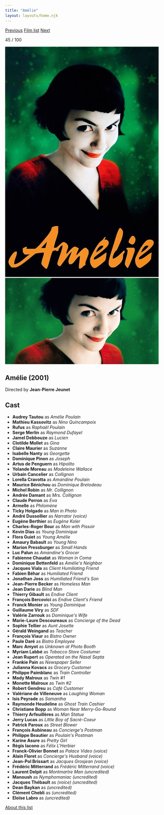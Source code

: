 ```yaml
---
title: "Amélie"
layout: layouts/home.njk
---
```


<nav class="films">
  <a class="prev" href="../billy-elliot">Previous</a>
  <a href="../">Film list</a>
  <a class="next" href="../black-hawk-down">Next</a>
</nav>

<p>45 / 100</p>

<article class="film">
  <img class="poster" src="../films/posters/amlie.jpg" alt="">
  <img class="backdrop" src="../films/backdrops/amlie.jpg" alt="">

  <h1>Amélie (2001)</h1>

  <p class="director">
    Directed by <strong>Jean-Pierre Jeunet</strong>
  </p>


  <h2>
    Cast
  </h2>
  <ul>
    <li><strong>Audrey Tautou</strong> as <em>Amélie Poulain</em></li>
<li><strong>Mathieu Kassovitz</strong> as <em>Nino Quincampoix</em></li>
<li><strong>Rufus</strong> as <em>Raphaël Poulain</em></li>
<li><strong>Serge Merlin</strong> as <em>Raymond Dufayel</em></li>
<li><strong>Jamel Debbouze</strong> as <em>Lucien</em></li>
<li><strong>Clotilde Mollet</strong> as <em>Gina</em></li>
<li><strong>Claire Maurier</strong> as <em>Suzanne</em></li>
<li><strong>Isabelle Nanty</strong> as <em>Georgette</em></li>
<li><strong>Dominique Pinon</strong> as <em>Joseph</em></li>
<li><strong>Artus de Penguern</strong> as <em>Hipolito</em></li>
<li><strong>Yolande Moreau</strong> as <em>Madeleine Wallace</em></li>
<li><strong>Urbain Cancelier</strong> as <em>Collignon</em></li>
<li><strong>Lorella Cravotta</strong> as <em>Amandine Poulain</em></li>
<li><strong>Maurice Bénichou</strong> as <em>Dominique Bretodeau</em></li>
<li><strong>Michel Robin</strong> as <em>Mr. Collignon</em></li>
<li><strong>Andrée Damant</strong> as <em>Mrs. Collignon</em></li>
<li><strong>Claude Perron</strong> as <em>Eva</em></li>
<li><strong>Armelle</strong> as <em>Philomène</em></li>
<li><strong>Ticky Holgado</strong> as <em>Man in Photo</em></li>
<li><strong>André Dussollier</strong> as <em>Narrator (voice)</em></li>
<li><strong>Eugène Berthier</strong> as <em>Eugène Koler</em></li>
<li><strong>Charles-Roger Bour</strong> as <em>Man with Pissoir</em></li>
<li><strong>Kevin Dias</strong> as <em>Young Dominique</em></li>
<li><strong>Flora Guiet</strong> as <em>Young Amélie</em></li>
<li><strong>Amaury Babault</strong> as <em>Young Nino</em></li>
<li><strong>Marion Pressburger</strong> as <em>Small Hands</em></li>
<li><strong>Luc Palun</strong> as <em>Amandine's Grocer</em></li>
<li><strong>Fabienne Chaudat</strong> as <em>Woman in Coma</em></li>
<li><strong>Dominique Bettenfeld</strong> as <em>Amélie's Neighbor</em></li>
<li><strong>Jacques Viala</strong> as <em>Client Humiliating Friend</em></li>
<li><strong>Fabien Béhar</strong> as <em>Humiliated Friend</em></li>
<li><strong>Jonathan Joss</strong> as <em>Humiliated Friend's Son</em></li>
<li><strong>Jean-Pierre Becker</strong> as <em>Homeless Man</em></li>
<li><strong>Jean Darie</strong> as <em>Blind Man</em></li>
<li><strong>Thierry Gibault</strong> as <em>Endive Client</em></li>
<li><strong>François Bercovici</strong> as <em>Endive Client's Friend</em></li>
<li><strong>Franck Monier</strong> as <em>Young Dominique</em></li>
<li><strong>Guillaume Viry</strong> as <em>SDF</em></li>
<li><strong>Valérie Zarrouk</strong> as <em>Dominique's Wife</em></li>
<li><strong>Marie-Laure Descoureaux</strong> as <em>Concierge of the Dead</em></li>
<li><strong>Sophie Tellier</strong> as <em>Aunt Josette</em></li>
<li><strong>Gérald Weingand</strong> as <em>Teacher</em></li>
<li><strong>François Viaur</strong> as <em>Bistro Owner</em></li>
<li><strong>Paule Daré</strong> as <em>Bistro Employee</em></li>
<li><strong>Marc Amyot</strong> as <em>Unknown at Photo Booth</em></li>
<li><strong>Myriam Labbé</strong> as <em>Tobacco Store Costumer</em></li>
<li><strong>Jean Rupert</strong> as <em>Operated on the Nasal Septa</em></li>
<li><strong>Frankie Pain</strong> as <em>Newspaper Seller</em></li>
<li><strong>Julianna Kovacs</strong> as <em>Grocery Customer</em></li>
<li><strong>Philippe Paimblanc</strong> as <em>Train Controller</em></li>
<li><strong>Mady Malroux</strong> as <em>Twin #1</em></li>
<li><strong>Monette Malroux</strong> as <em>Twin #2</em></li>
<li><strong>Robert Gendreu</strong> as <em>Café Customer</em></li>
<li><strong>Valériane de Villeneuve</strong> as <em>Laughing Woman</em></li>
<li><strong>Isis Peyrade</strong> as <em>Samantha</em></li>
<li><strong>Raymonde Heudeline</strong> as <em>Ghost Train Cashier</em></li>
<li><strong>Christiane Bopp</strong> as <em>Woman Near Merry-Go-Round</em></li>
<li><strong>Thierry Arfeuillères</strong> as <em>Man Statue</em></li>
<li><strong>Jerry Lucas</strong> as <em>Little Boy of Sacré-Coeur</em></li>
<li><strong>Patrick Paroux</strong> as <em>Street Blower</em></li>
<li><strong>François Aubineau</strong> as <em>Concierge's Postman</em></li>
<li><strong>Philippe Beautier</strong> as <em>Poulain's Postman</em></li>
<li><strong>Karine Asure</strong> as <em>Pretty Girl</em></li>
<li><strong>Régis Iacono</strong> as <em>Félix L'Herbier</em></li>
<li><strong>Franck-Olivier Bonnet</strong> as <em>Palace Video (voice)</em></li>
<li><strong>Alain Floret</strong> as <em>Concierge's Husband (voice)</em></li>
<li><strong>Jean-Pol Brissart</strong> as <em>Jacques Grosjean (voice)</em></li>
<li><strong>Frédéric Mitterrand</strong> as <em>Frédéric Mitterrand (voice)</em></li>
<li><strong>Laurent Delpit</strong> as <em>Montmartre Man (uncredited)</em></li>
<li><strong>Manoush</strong> as <em>Nymphomaniac (uncredited)</em></li>
<li><strong>Jacques Thébault</strong> as <em>(voice) (uncredited)</em></li>
<li><strong>Dean Baykan</strong> as <em>(uncredited)</em></li>
<li><strong>Clément Chebli</strong> as <em>(uncredited)</em></li>
<li><strong>Eloïse Labro</strong> as <em>(uncredited)</em></li>
  </ul>
</article>
<footer>
  <a href="../about">About this list</a>
</footer>
